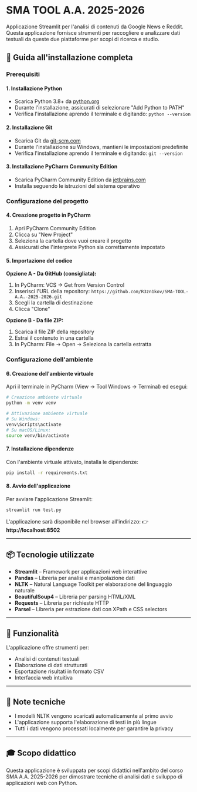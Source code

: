 # SMA TOOL A.A. 2025-2026

Applicazione Streamlit per l'analisi di contenuti da Google News e Reddit. Questa applicazione fornisce strumenti per raccogliere e analizzare dati testuali da queste due piattaforme per scopi di ricerca e studio.

## 🚀 Guida all'installazione completa

### Prerequisiti

#### 1. Installazione Python
- Scarica Python 3.8+ da [python.org](https://www.python.org/downloads/)
- Durante l'installazione, assicurati di selezionare "Add Python to PATH"
- Verifica l'installazione aprendo il terminale e digitando: `python --version`

#### 2. Installazione Git
- Scarica Git da [git-scm.com](https://git-scm.com/downloads)
- Durante l'installazione su Windows, mantieni le impostazioni predefinite
- Verifica l'installazione aprendo il terminale e digitando: `git --version`

#### 3. Installazione PyCharm Community Edition
- Scarica PyCharm Community Edition da [jetbrains.com](https://www.jetbrains.com/pycharm/download/)
- Installa seguendo le istruzioni del sistema operativo

### Configurazione del progetto

#### 4. Creazione progetto in PyCharm
1. Apri PyCharm Community Edition
2. Clicca su "New Project"
3. Seleziona la cartella dove vuoi creare il progetto
4. Assicurati che l'interprete Python sia correttamente impostato

#### 5. Importazione del codice
**Opzione A - Da GitHub (consigliata):**
1. In PyCharm: VCS → Get from Version Control
2. Inserisci l'URL della repository: `https://github.com/R3zn1kov/SMA-TOOL-A.A.-2025-2026.git`
3. Scegli la cartella di destinazione
4. Clicca "Clone"

**Opzione B - Da file ZIP:**
1. Scarica il file ZIP della repository
2. Estrai il contenuto in una cartella
3. In PyCharm: File → Open → Seleziona la cartella estratta

### Configurazione dell'ambiente

#### 6. Creazione dell'ambiente virtuale
Apri il terminale in PyCharm (View → Tool Windows → Terminal) ed esegui:

```bash
# Creazione ambiente virtuale
python -m venv venv

# Attivazione ambiente virtuale
# Su Windows:
venv\Scripts\activate
# Su macOS/Linux:
source venv/bin/activate
```

#### 7. Installazione dipendenze
Con l'ambiente virtuale attivato, installa le dipendenze:

```bash
pip install -r requirements.txt
```

#### 8. Avvio dell'applicazione
Per avviare l'applicazione Streamlit:

```bash
streamlit run test.py
```

L'applicazione sarà disponibile nel browser all'indirizzo:
👉 **http://localhost:8502**

---

## 📦 Tecnologie utilizzate

- **Streamlit** – Framework per applicazioni web interattive
- **Pandas** – Libreria per analisi e manipolazione dati
- **NLTK** – Natural Language Toolkit per elaborazione del linguaggio naturale
- **BeautifulSoup4** – Libreria per parsing HTML/XML
- **Requests** – Libreria per richieste HTTP
- **Parsel** – Libreria per estrazione dati con XPath e CSS selectors

---

## 🔧 Funzionalità

L'applicazione offre strumenti per:
- Analisi di contenuti testuali
- Elaborazione di dati strutturati
- Esportazione risultati in formato CSV
- Interfaccia web intuitiva

---

## 📝 Note tecniche

- I modelli NLTK vengono scaricati automaticamente al primo avvio
- L'applicazione supporta l'elaborazione di testi in più lingue
- Tutti i dati vengono processati localmente per garantire la privacy

---

## 🎓 Scopo didattico

Questa applicazione è sviluppata per scopi didattici nell'ambito del corso SMA A.A. 2025-2026 per dimostrare tecniche di analisi dati e sviluppo di applicazioni web con Python.
